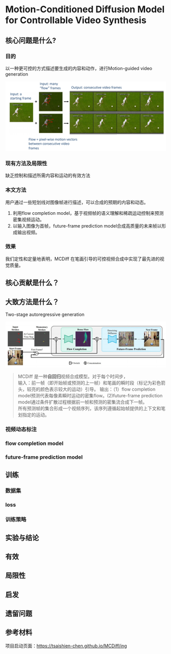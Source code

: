 # Motion-Conditioned Diffusion Model for Controllable Video Synthesis

## 核心问题是什么?

### 目的

以一种更可控的方式描述要生成的内容和动作，进行Motion-guided video generation

![](./assets/08-136.png) 

### 现有方法及局限性

缺乏控制和描述所需内容和运动的有效方法

### 本文方法

用户通过一些短划线对图像帧进行描述，可以合成的预期的内容和动态。
1. 利用flow completion model，基于视频帧的语义理解和稀疏运动控制来预测密集视频运动。
2. 以输入图像为首帧，future-frame prediction model合成高质量的未来帧以形成输出视频。

### 效果

我们定性和定量地表明，MCDiff 在笔画引导的可控视频合成中实现了最先进的视觉质量。

## 核心贡献是什么？

## 大致方法是什么？

Two-stage autoregressive generation

![](./assets/08-137.png) 

> MCDiff 是一种**自回归**视频合成模型。对于每个时间步，  
输入：前一帧（即开始帧或预测的上一帧）和笔画的瞬时段（标记为彩色箭头，较亮的颜色表示较大的运动）引导。
输出：（1）flow completion model预测代表每像素瞬时运动的密集flow。(2)future-frame prediction model通过条件扩散过程根据前一帧和预测的密集流合成下一帧。  
所有预测帧的集合形成一个视频序列，该序列遵循起始帧提供的上下文和笔划指定的运动。 

### 视频动态标注

### flow completion model

### future-frame prediction model

## 训练

### 数据集

### loss

### 训练策略

## 实验与结论

## 有效

## 局限性

## 启发

## 遗留问题

## 参考材料

项目启动页面：https://tsaishien-chen.github.io/MCDiff/ing
